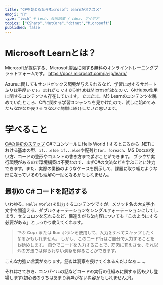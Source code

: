 ```yaml
---
title: "C#を始めるならMicrosoft Learnがオススメ"
emoji: "🔰"
type: "tech" # tech: 技術記事 / idea: アイデア
topics: ["CSharp","NetCore","dotnet","Microsoft"]
published: false
---
```


# Microsoft Learnとは？
Microsoftが提供する、Microsoft製品に関する無料のオンライントレーニングプラットフォームです。
https://docs.microsoft.com/ja-jp/learn/

Azureに関してもサンドボックス環境が与えられるなど、学習に対するサポートぶりは手厚いです。忘れがちですがGitHubはMicrosoft社なので、GitHubの使用に関するコンテンツも存在しています。
たまたま、MS Learnのコンテンツを眺めていたところ、C#に関する学習コンテンツを見かけたので、試しに始めてみたらなかなか良さそうなので簡単に紹介したいと思います。

# 学べること
[C#の最初のステップ](https://docs.microsoft.com/ja-jp/learn/paths/csharp-first-steps/)
C#でコンソールにHello World！するところから .NETにおける基本の型、`if...else if...else`や配列と`for`、`foreach`、MS Docsの使い方、コードの整形やコメントの書き方まで学ぶことができます。
ブラウザ実行環境があるので環境構築は不要なので、まずC#の文法などを学ぶことに注力できます。また、実際の業務のようなケースを例示して、課題に取り組むような形になっているのも理解の一助となるかもしれません。

## 最初の C# コードを記述する
いわゆる、`Hello World!`を出力するコンテンツですが、メソッド名の大文字小文字を間違える、ダブルクォーテーションをシングルクォーテーションにしてしまう、セミコロンを忘れるなど、間違えがちな内容についても「このようにする必要がある」としっかり教えてくれます。

>下の Copy または Run ボタンを使用して、入力をすべてスキップしたくなるかもしれません。 しかし、このコード行はご自分で入力することをお勧めします。 自分でコードを入力することで、筋肉に覚えさせ、それ以外の方法では得られない洞察を得ることができます。

こんな力強い言葉があります。筋肉は洞察を授けてくれるんだよなあ……。

それはさておき、コンパイルの話などコードの実行の仕組みに関する話も少し登場します(初心者のうちはあまり興味がない内容かもしれませんが)。